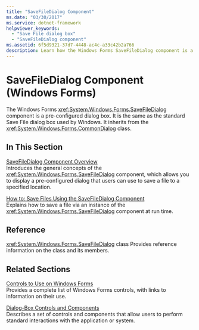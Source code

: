 ```yaml
---
title: "SaveFileDialog Component"
ms.date: "03/30/2017"
ms.service: dotnet-framework
helpviewer_keywords:
  - "Save File dialog box"
  - "SaveFileDialog component"
ms.assetid: 6f5d9321-37d7-4448-ac4c-a33c42b2a766
description: Learn how the Windows Forms SaveFileDialog component is a pre-configured dialog box that is the same as the standard Save File dialog box used in Windows.
---
```

# SaveFileDialog Component (Windows Forms)

The Windows Forms <xref:System.Windows.Forms.SaveFileDialog> component is a pre-configured dialog box. It is the same as the standard Save File dialog box used by Windows. It inherits from the <xref:System.Windows.Forms.CommonDialog> class.

## In This Section

[SaveFileDialog Component Overview](savefiledialog-component-overview-windows-forms.md)\
Introduces the general concepts of the <xref:System.Windows.Forms.SaveFileDialog> component, which allows you to display a pre-configured dialog that users can use to save a file to a specified location.

[How to: Save Files Using the SaveFileDialog Component](how-to-save-files-using-the-savefiledialog-component.md)\
Explains how to save a file via an instance of the <xref:System.Windows.Forms.SaveFileDialog> component at run time.

## Reference

<xref:System.Windows.Forms.SaveFileDialog> class
Provides reference information on the class and its members.

## Related Sections

[Controls to Use on Windows Forms](controls-to-use-on-windows-forms.md)\
Provides a complete list of Windows Forms controls, with links to information on their use.

[Dialog-Box Controls and Components](dialog-box-controls-and-components-windows-forms.md)\
Describes a set of controls and components that allow users to perform standard interactions with the application or system.
